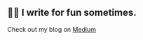 ## ✍🏻 I write for fun sometimes.
Check out my blog on [Medium](https://medium.com/@kennywongchamcharoen)
